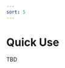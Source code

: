 ```yaml
---
sort: 5
---
```


# Quick Use

TBD

<!-- <style type="text/css">
.tg  {border-collapse:collapse;border-spacing:0;}
.tg td{border-color:black;border-style:solid;border-width:1px;font-family:Arial, sans-serif;font-size:14px;
  overflow:hidden;padding:10px 5px;word-break:normal;}
.tg th{border-color:black;border-style:solid;border-width:1px;font-family:Arial, sans-serif;font-size:14px;
  font-weight:normal;overflow:hidden;padding:10px 5px;word-break:normal;}
.tg .tg-c3ow{border-color:inherit;text-align:center;vertical-align:top}
.tg .tg-0pky{border-color:inherit;text-align:left;vertical-align:top}
</style>
<table class="tg">
<thead>
  <tr>
    <th class="tg-c3ow">Method</th>
    <th class="tg-c3ow">Repository</th>
  </tr>
</thead>
<tbody>
<tr>
    <td class="tg-0pky">SLICT</td>
    <td class="tg-0pky"><a href="https://github.com/brytsknguyen/slict/blob/master/launch/run_mcdviral.launch"><span style="color:#905">https://github.com/brytsknguyen/SLICT</span></a></td>
  </tr>
  <tr>
    <td class="tg-0pky">VINS-Fusion</td>
    <td class="tg-0pky"><a href="https://github.com/mcdviral/VINS-Fusion_Noetic_Focal/blob/master/vins_estimator/launch/run_mcdviral.launch"><span style="color:#905">https://github.com/mcdviral/VINS-Fusion_Noetic_Focal</span></a></td>
  </tr>
</tbody>
</table> -->